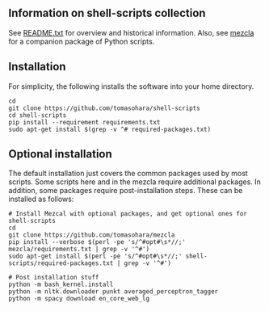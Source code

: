 ## Information on shell-scripts collection

See [README.txt](README.txt) for overview and historical information. Also, see
[mezcla](https://github.com/tomasohara/mezcla) for a companion package of Python
scripts.

## Installation

For simplicity, the following installs the software into your home directory.

```
cd
git clone https://github.com/tomasohara/shell-scripts
cd shell-scripts
pip install --requirement requirements.txt
sudo apt-get install $(grep -v ^# required-packages.txt)
```

## Optional installation

The default installation just covers the common packages used by most scripts. Some scripts here and in the mezcla require additional packages. In addition, some packages require post-installation steps. These can be installed as follows:

```
# Install Mezcal with optional packages, and get optional ones for shell-scripts
cd
git clone https://github.com/tomasohara/mezcla
pip install --verbose $(perl -pe 's/^#opt#\s*//;' mezcla/requirements.txt | grep -v '^#')
sudo apt-get install $(perl -pe 's/^#opt#\s*//;' shell-scripts/required-packages.txt | grep -v '^#')

# Post installation stuff
python -m bash_kernel.install
python -m nltk.downloader punkt averaged_perceptron_tagger
python -m spacy download en_core_web_lg
```
